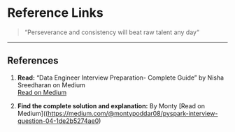 # Reference Links

> “Perseverance and consistency will beat raw talent any day“

---

##  References

1. **Read:** “Data Engineer Interview Preparation- Complete Guide” by Nisha Sreedharan on Medium  
   [Read on Medium](https://medium.com/@nishasreedharan/data-engineer-interview-preparation-complete-guide-98a9d16f6889)

2. **Find the complete solution and explanation:** By Monty 
   [Read on Medium]((https://medium.com/@montypoddar08/pyspark-interview-question-04-1de2b5274ae0)

